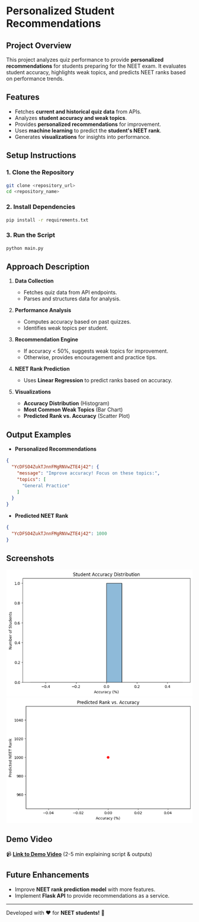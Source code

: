 # Personalized Student Recommendations

## Project Overview
This project analyzes quiz performance to provide **personalized recommendations** for students preparing for the NEET exam. It evaluates student accuracy, highlights weak topics, and predicts NEET ranks based on performance trends.

## Features
- Fetches **current and historical quiz data** from APIs.
- Analyzes **student accuracy and weak topics**.
- Provides **personalized recommendations** for improvement.
- Uses **machine learning** to predict the **student's NEET rank**.
- Generates **visualizations** for insights into performance.

## Setup Instructions
### 1. Clone the Repository
```sh
git clone <repository_url>
cd <repository_name>
```
### 2. Install Dependencies
```sh
pip install -r requirements.txt
```
### 3. Run the Script
```sh
python main.py
```

## Approach Description
1. **Data Collection**
   - Fetches quiz data from API endpoints.
   - Parses and structures data for analysis.

2. **Performance Analysis**
   - Computes accuracy based on past quizzes.
   - Identifies weak topics per student.

3. **Recommendation Engine**
   - If accuracy < 50%, suggests weak topics for improvement.
   - Otherwise, provides encouragement and practice tips.

4. **NEET Rank Prediction**
   - Uses **Linear Regression** to predict ranks based on accuracy.

5. **Visualizations**
   - **Accuracy Distribution** (Histogram)
   - **Most Common Weak Topics** (Bar Chart)
   - **Predicted Rank vs. Accuracy** (Scatter Plot)

## Output Examples
- **Personalized Recommendations**
```json
{
  "YcDFSO4ZukTJnnFMgRNVwZTE4j42": {
    "message": "Improve accuracy! Focus on these topics:",
    "topics": [
      "General Practice"
    ]
  }
}
```
- **Predicted NEET Rank**
```json
{
  "YcDFSO4ZukTJnnFMgRNVwZTE4j42": 1000
}
```

## Screenshots
![Accuracy Distribution](Accuracy.png)
![Rank Prediction](PredictedRankvsAccuracy.png)

## Demo Video
📹 **[Link to Demo Video](#)** (2-5 min explaining script & outputs)

## Future Enhancements
- Improve **NEET rank prediction model** with more features.
- Implement **Flask API** to provide recommendations as a service.

---
Developed with ❤️ for **NEET students!** 🚀


